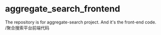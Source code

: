 # aggregate_search_frontend
The repository is for aggregate-search project. And it's the front-end code. /聚合搜索平台前端代码
